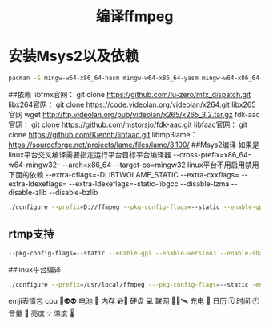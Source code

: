 # <center>编译ffmpeg
# 安装Msys2以及依赖
```bash
pacman -S mingw-w64-x86_64-nasm mingw-w64-x86_64-yasm mingw-w64-x86_64-cmake base-devel mingw-w64-x86_64-toolchain
```
##依赖
libfmx官网：  git clone https://github.com/lu-zero/mfx_dispatch.git
libx264官网： git clone https://code.videolan.org/videolan/x264.git
libx265官网   wget http://ftp.videolan.org/pub/videolan/x265/x265_3.2.tar.gz
fdk-aac官网： git clone https://github.com/mstorsjo/fdk-aac.git
libfaac官网： git clone https://github.com/Kiennh/libfaac.git
libmp3lame： https://sourceforge.net/projects/lame/files/lame/3.100/
##Msys2编译
 如果是linux平台交叉编译需要指定运行平台目标平台编译器 --cross-prefix=x86_64-w64-mingw32- --arch=x86_64 --target-os=mingw32
 linux平台不用启用禁用下面的依赖 --extra-cflags=-DLIBTWOLAME_STATIC --extra-cxxflags= --extra-ldexeflags= --extra-ldexeflags=-static-libgcc  --disable-lzma --disable-zlib --disable-bzlib 

```bash
./configure --prefix=D://ffmpeg --pkg-config-flags=--static --enable-gpl --enable-version3 --enable-shared --enable-static --enable-sdl2 --enable-libx264 --enable-libx265 --enable-libmp3lame --enable-libfdk-aac --enable-libmfx --enable-encoder=h264_qsv --enable-decoder=h264_qsv --enable-nonfree --enable-libvpx --enable-encoder=libvpx_vp8 --enable-encoder=libvpx_vp9 --enable-decoder=vp8 --enable-decoder=vp9 --enable-parser=vp8 --enable-parser=vp9 --extra-cflags=-DLIBTWOLAME_STATIC --extra-cxxflags= --extra-ldexeflags= --extra-ldexeflags=-static-libgcc  --disable-lzma --disable-zlib --disable-bzlib
```
## rtmp支持
```bash
--pkg-config-flags=--static --enable-gpl --enable-version3 --enable-shared --enable-static --enable-sdl2 --enable-libx264 --enable-libx265  --enable-parser=libx264 --enable-decoder=libx264 --enable-demuxer=libx264 --enable-encoder=libx264 --enable-muxer=libx264 --enable-parser=libx265 --enable-decoder=libx265 --enable-demuxer=libx265 --enable-encoder=libx265 --enable-muxer=libx265 --enable-libmp3lame --enable-libfdk-aac --enable-libmfx --enable-encoder=h264_qsv --enable-decoder=h264_qsv --enable-nonfree --enable-libvpx --enable-encoder=libvpx_vp8 --enable-encoder=libvpx_vp9 --enable-decoder=vp8 --enable-decoder=vp9 --enable-parser=vp8 --enable-parser=vp9 --enable-protocol=rtmp --enable-demuxer=rtmp --enable-muxer=rtmp --enable-protocol=rtsp --enable-demuxer=rtsp --enable-muxer=rtsp --enable-demuxer=flv --enable-muxer=flv --enable-muxer=mp4 --enable-demuxer=mp4 --enable-gcrypt --enable-gmp --enable-openssl --extra-cflags=-DLIBTWOLAME_STATIC --extra-cxxflags= --extra-ldexeflags= --extra-ldexeflags=-static-libgcc --enable-lzma --enable-zlib --enable-bzlib
```
##linux平台编译
```bash
./configure --prefix=/usr/local/ffmpeg ---pkg-config-flags=--static -enable-gpl --enable-version3 --enable-shared --enable-static --enable-sdl2 --enable-libx264 --enable-libx265 --enable-libmp3lame --enable-libfdk-aac --enable-libmfx --enable-encoder=h264_qsv --enable-decoder=h264_qsv --enable-nonfree --enable-libvpx --enable-encoder=libvpx_vp8 --enable-encoder=libvpx_vp9 --enable-decoder=vp8 --enable-decoder=vp9 --enable-parser=vp8 --enable-parser=vp9 --enable-lzma --enable-zlib --enable-bzlib
```
emji表情包
cpu 🧠👽︎👽
电池 🔋
内存 💿📀
硬盘 💻
联网 📡📞🛰
充电 🔌
日历 🗓︎
时间 🕙️
音量 🔔
亮度 💡
温度 🌡